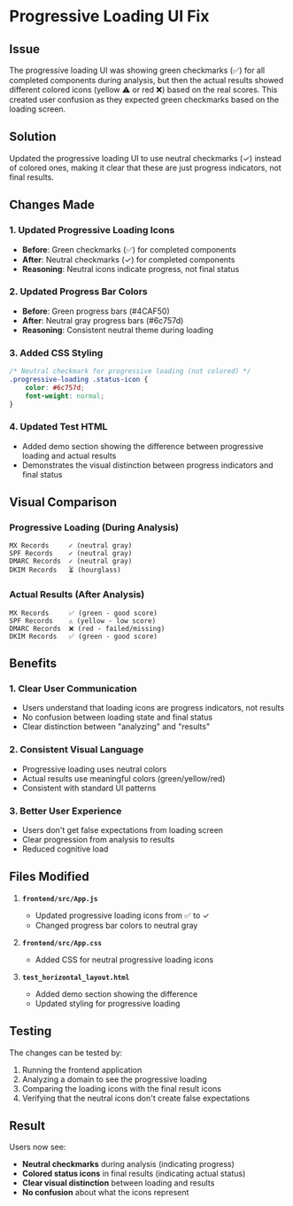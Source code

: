 # Progressive Loading UI Fix

## Issue
The progressive loading UI was showing green checkmarks (✅) for all completed components during analysis, but then the actual results showed different colored icons (yellow ⚠️ or red ❌) based on the real scores. This created user confusion as they expected green checkmarks based on the loading screen.

## Solution
Updated the progressive loading UI to use neutral checkmarks (✓) instead of colored ones, making it clear that these are just progress indicators, not final results.

## Changes Made

### 1. **Updated Progressive Loading Icons**
- **Before**: Green checkmarks (✅) for completed components
- **After**: Neutral checkmarks (✓) for completed components
- **Reasoning**: Neutral icons indicate progress, not final status

### 2. **Updated Progress Bar Colors**
- **Before**: Green progress bars (#4CAF50)
- **After**: Neutral gray progress bars (#6c757d)
- **Reasoning**: Consistent neutral theme during loading

### 3. **Added CSS Styling**
```css
/* Neutral checkmark for progressive loading (not colored) */
.progressive-loading .status-icon {
    color: #6c757d;
    font-weight: normal;
}
```

### 4. **Updated Test HTML**
- Added demo section showing the difference between progressive loading and actual results
- Demonstrates the visual distinction between progress indicators and final status

## Visual Comparison

### Progressive Loading (During Analysis)
```
MX Records     ✓ (neutral gray)
SPF Records    ✓ (neutral gray)
DMARC Records  ✓ (neutral gray)
DKIM Records   ⏳ (hourglass)
```

### Actual Results (After Analysis)
```
MX Records     ✅ (green - good score)
SPF Records    ⚠️ (yellow - low score)
DMARC Records  ❌ (red - failed/missing)
DKIM Records   ✅ (green - good score)
```

## Benefits

### 1. **Clear User Communication**
- Users understand that loading icons are progress indicators, not results
- No confusion between loading state and final status
- Clear distinction between "analyzing" and "results"

### 2. **Consistent Visual Language**
- Progressive loading uses neutral colors
- Actual results use meaningful colors (green/yellow/red)
- Consistent with standard UI patterns

### 3. **Better User Experience**
- Users don't get false expectations from loading screen
- Clear progression from analysis to results
- Reduced cognitive load

## Files Modified

1. **`frontend/src/App.js`**
   - Updated progressive loading icons from ✅ to ✓
   - Changed progress bar colors to neutral gray

2. **`frontend/src/App.css`**
   - Added CSS for neutral progressive loading icons

3. **`test_horizontal_layout.html`**
   - Added demo section showing the difference
   - Updated styling for progressive loading

## Testing

The changes can be tested by:
1. Running the frontend application
2. Analyzing a domain to see the progressive loading
3. Comparing the loading icons with the final result icons
4. Verifying that the neutral icons don't create false expectations

## Result

Users now see:
- **Neutral checkmarks** during analysis (indicating progress)
- **Colored status icons** in final results (indicating actual status)
- **Clear visual distinction** between loading and results
- **No confusion** about what the icons represent
